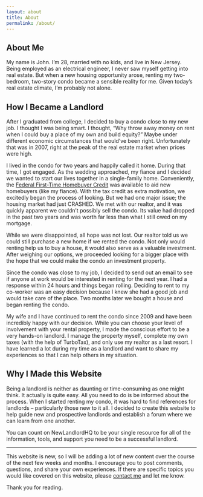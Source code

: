 ```yaml
---
layout: about
title: About
permalink: /about/
---
```


## About Me

My name is John. I’m 28, married with no kids, and live in New Jersey. Being employed as an electrical engineer, I never saw myself getting into real estate. But when a new housing opportunity arose, renting my two-bedroom, two-story condo became a sensible reality for me. Given today’s real estate climate, I’m probably not alone.

## How I Became a Landlord

After I graduated from college, I decided to buy a condo close to my new job. I thought I was being smart. I thought, “Why throw away money on rent when I could buy a place of my own and build equity?” Maybe under different economic circumstances that would’ve been right. Unfortunately that was in 2007, right at the peak of the real estate market when prices were high.

I lived in the condo for two years and happily called it home. During that time, I got engaged. As the wedding approached, my fiance and I decided we wanted to start our lives together in a single-family home. Conveniently, the [Federal First-Time Homebuyer Credit][1] was available to aid new homebuyers (like my fiance). With the tax credit as extra motivation, we excitedly began the process of looking. But we had one major issue; the housing market had just CRASHED. We met with our realtor, and it was quickly apparent we couldn’t possibly sell the condo. Its value had dropped in the past two years and was worth far less than what I still owed on my mortgage.

While we were disappointed, all hope was not lost. Our realtor told us we could still purchase a new home if we rented the condo. Not only would renting help us to buy a house, it would also serve as a valuable investment. After weighing our options, we proceeded looking for a bigger place with the hope that we could make the condo an investment property.

Since the condo was close to my job, I decided to send out an email to see if anyone at work would be interested in renting for the next year. I had a response within 24 hours and things began rolling. Deciding to rent to my co-worker was an easy decision because I knew she had a good job and would take care of the place. Two months later we bought a house and began renting the condo.

My wife and I have continued to rent the condo since 2009 and have been incredibly happy with our decision. While you can choose your level of involvement with your rental property, I made the conscious effort to be a very hands-on landlord. I manage the property myself, complete my own taxes (with the help of TurboTax), and only use my realtor as a last resort. I have learned a lot during my time as a landlord and want to share my experiences so that I can help others in my situation.

<!-- Quick Adsense WordPress Plugin: http://quicksense.net/ -->

<div style="float:none;margin:10px 0 10px 0;text-align:center;">
</div>

## Why I Made this Website

Being a landlord is neither as daunting or time-consuming as one might think. It actually is quite easy. All you need to do is be informed about the process. When I started renting my condo, it was hard to find references for landlords &#8211; particularly those new to it all. I decided to create this website to help guide new and prospective landlords and establish a forum where we can learn from one another.

You can count on NewLandlordHQ to be your single resource for all of the information, tools, and support you need to be a successful landlord.

* * *

This website is new, so I will be adding a lot of new content over the course of the next few weeks and months. I encourage you to post comments, questions, and share your own experiences. If there are specific topics you would like covered on this website, please [contact me][2] and let me know.

Thank you for reading.

<div style="font-size:0px;height:0px;line-height:0px;margin:0;padding:0;clear:both">
</div>

 [1]: http://www.irs.gov/newsroom/article/0,,id=204671,00.html
 [2]: /contact/ "contact me"
